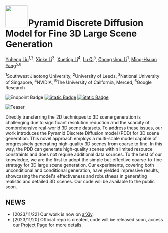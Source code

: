 <img src="https://yuheng.ink/project-page/pyramid-discrete-diffusion/images/pyramid_logo.png" height="70px" align="left">

# Pyramid Discrete Diffusion Model for Fine 3D Large Scene Generation

[Yuheng Liu](https://yuheng.ink/)<sup>1,2</sup>, [Xinke Li](https://shinke-li.github.io/)<sup>3</sup>, [Xueting Li](https://sunshineatnoon.github.io/)<sup>4</sup>, [Lu Qi](http://luqi.info/)<sup>5</sup>, [Chongshou Li](https://scholar.google.com.sg/citations?user=pQsr70EAAAAJ&hl=en)<sup>1</sup>, [Ming-Hsuan Yang](https://scholar.google.com/citations?user=p9-ohHsAAAAJ&hl=en&oi=ao)<sup>5,6</sup>

<sup>1</sup>Southwest Jiaotong University, <sup>2</sup>University of Leeds, <sup>3</sup>National University of Singapore, <sup>4</sup>NVIDIA, <sup>5</sup>The University of Cailfornia, Merced, <sup>6</sup>Google Research

![Endpoint Badge](https://img.shields.io/endpoint?url=https%3A%2F%2Fhits.dwyl.com%2FYuheng-SWJTU%2Fpyramid-discrete-diffusion.json&label=visitors&color=fedcba)  [![Static Badge](https://img.shields.io/badge/PDF-Download-red?logo=Adobe%20Acrobat%20Reader)](https://yuheng.ink/project-page/pyramid-discrete-diffusion/papers/pyramid_discrete_diffsion_for_fine_3d_large_scene_generation.pdf)  [![Static Badge](https://img.shields.io/badge/Project%20Page-blue?logo=Google%20Chrome&logoColor=white)](https://yuheng.ink/project-page/pyramid-discrete-diffusion/)

![Teaser](https://yuheng.ink/project-page/pyramid-discrete-diffusion/images/teaser.png)

Directly transferring the 2D techniques to 3D scene generation is challenging due to significant resolution reduction and the scarcity of comprehensive real-world 3D scene datasets. To address these issues, our work introduces the Pyramid Discrete Diffusion model (PDD) for 3D scene generation. This novel approach employs a multi-scale model capable of progressively generating high-quality 3D scenes from coarse to fine. In this way, the PDD can generate high-quality scenes within limited resource constraints and does not require additional data sources. To the best of our knowledge, we are the first to adopt the simple but effective coarse-to-fine strategy for 3D large scene generation. Our experiments, covering both unconditional and conditional generation, have yielded impressive results, showcasing the model's effectiveness and robustness in generating realistic and detailed 3D scenes. Our code will be available to the public soon.

## NEWS

- [2023/11/22] Our work is now on [arXiv](https://arxiv.org/abs/2311.12085).
- [2023/11/20] Official repo is created, code will be released soon, access our [Project Page](https://yuheng.ink/project-page/pyramid-discrete-diffusion/) for more details.

